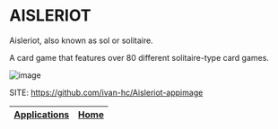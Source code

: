# AISLERIOT

 Aisleriot, also known as sol or solitaire. 
 
 A card game that features over 80 different solitaire-type card games.
 
 ![image](https://upload.wikimedia.org/wikipedia/commons/0/08/AisleRiot_Solitaire_FreeCell_game_in_Ubuntu-Baltix.png)

 SITE: https://github.com/ivan-hc/Aisleriot-appimage

 | [Applications](https://portable-linux-apps.github.io/apps.html) | [Home](https://portable-linux-apps.github.io)
 | --- | --- |

